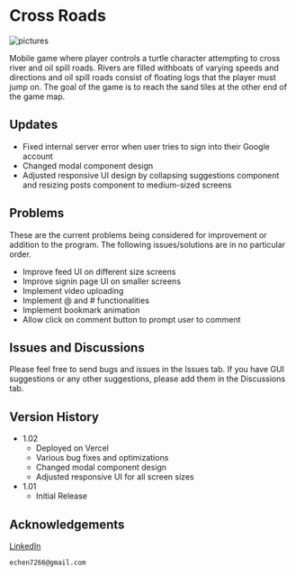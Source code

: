 # Cross Roads

![pictures]

Mobile game where player controls a turtle character attempting to cross river and oil spill roads. Rivers are filled withboats of varying speeds and directions and oil spill roads consist of floating logs that the player must jump on. The goal of the game is to reach the sand tiles at the other end of the game map.

## Updates
* Fixed internal server error when user tries to sign into their Google account
* Changed modal component design
* Adjusted responsive UI design by collapsing suggestions component and resizing posts component to medium-sized screens

## Problems
These are the current problems being considered for improvement or addition to the program. The following issues/solutions are in no particular order.
* Improve feed UI on different size screens
* Improve signin page UI on smaller screens
* Implement video uploading
* Implement @ and # functionalities
* Implement bookmark animation
* Allow click on comment button to prompt user to comment

## Issues and Discussions
Please feel free to send bugs and issues in the Issues tab. If you have GUI suggestions or any other suggestions, please add them in the Discussions tab.

## Version History
* 1.02
    * Deployed on Vercel
    * Various bug fixes and optimizations
    * Changed modal component design
    * Adjusted responsive UI for all screen sizes
* 1.01
    * Initial Release

## Acknowledgements
[LinkedIn](https://www.linkedin.com/in/ericchenatl/)<br/>
```
echen7266@gmail.com
```

[pictures]: https://i.imgur.com/Om4Vm47.png
